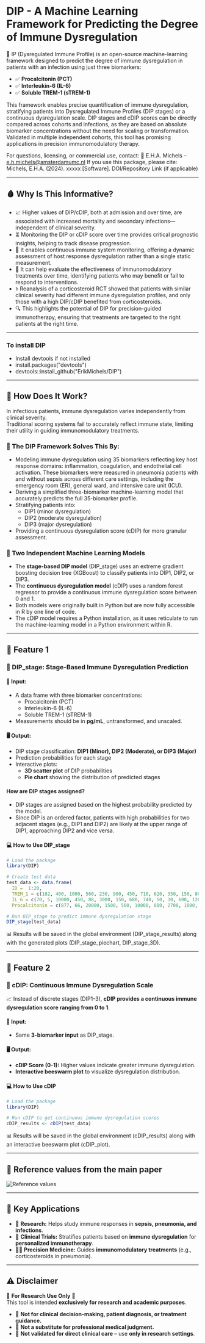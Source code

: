 # DIP - A Machine Learning Framework for Predicting the Degree of Immune Dysregulation 

🚀 IP (Dysregulated Immune Profile) is an open-source machine-learning framework designed to predict the degree of immune dysregulation in patients with an infection using just three biomarkers:

- ✅ **Procalcitonin (PCT)**
- ✅ **Interleukin-6 (IL-6)**
- ✅ **Soluble TREM-1 (sTREM-1)**

This framework enables precise quantification of immune dysregulation, stratifying patients into Dysregulated Immune Profiles (DIP stages) or a continuous dysregulation scale. DIP stages and cDIP scores can be directly compared across cohorts and infections, as they are based on absolute biomarker concentrations without the need for scaling or transformation. Validated in multiple independent cohorts, this tool has promising applications in precision immunomodulatory therapy.

For questions, licensing, or commercial use, contact: 📧 E.H.A. Michels – e.h.michels@amsterdamumc.nl
If you use this package, please cite: Michels, E.H.A. (2024). xxxxx [Software]. DOI/Repository Link (if applicable)

---

## 🩸 **Why Is This Informative?**
- 📈 Higher values of DIP/cDIP, both at admission and over time, are associated with increased mortality and secondary infections—independent of clinical severity.
- ⏳ Monitoring the DIP or cDIP score over time provides critical prognostic insights, helping to track disease progression.
- 🔬 It enables continuous immune system monitoring, offering a dynamic assessment of host response dysregulation rather than a single static measurement.
- 🏥 It can help evaluate the effectiveness of immunomodulatory treatments over time, identifying patients who may benefit or fail to respond to interventions.
- ⚕️ Reanalysis of a corticosteroid RCT showed that patients with similar clinical severity had different immune dysregulation profiles, and only those with a high DIP/cDIP benefited from corticosteroids.
- 🔍 This highlights the potential of DIP for precision-guided immunotherapy, ensuring that treatments are targeted to the right patients at the right time.

---

### To install DIP ###
- Install devtools if not installed
- install.packages("devtools")
- devtools::install_github("ErikMichels/DIP")

---

## 🧬 How Does It Work?

In infectious patients, immune dysregulation varies independently from clinical severity.  
Traditional scoring systems fail to accurately reflect immune state, limiting their utility in guiding immunomodulatory treatments.

### 🔹 The DIP Framework Solves This By:
- Modeling immune dysregulation using 35 biomarkers reflecting key host response domains: inflammation, coagulation, and endothelial cell activation. These biomarkers were measured in pneumonia patients with and without sepsis across different care settings, including the emergency room (ER), general ward, and intensive care unit (ICU).
- Deriving a simplified three-biomarker machine-learning model that accurately predicts the full 35-biomarker profile.
- Stratifying patients into:
  - DIP1 (minor dysregulation)
  - DIP2 (moderate dysregulation)
  - DIP3 (major dysregulation)
- Providing a continuous dysregulation score (cDIP) for more granular assessment.

### 🔹 Two Independent Machine Learning Models
- The **stage-based DIP model** (DIP_stage) uses an extreme gradient boosting decision tree (XGBoost) to classify patients into DIP1, DIP2, or DIP3.
- The **continuous dysregulation model** (cDIP) uses a random forest regressor to provide a continuous immune dysregulation score between 0 and 1.
- Both models were originally built in Python but are now fully accessible in R by one line of code.
- The cDIP model requires a Python installation, as it uses reticulate to run the machine-learning model in a Python environment within R.


---

## 📌 Feature 1

### 🔹 DIP_stage: Stage-Based Immune Dysregulation Prediction

#### 🧪 Input:
- A data frame with three biomarker concentrations:
  - Procalcitonin (PCT)
  - Interleukin-6 (IL-6)
  - Soluble TREM-1 (sTREM-1)
- Measurements should be in **pg/mL**, untransformed, and unscaled.

#### 🖥 Output:
- DIP stage classification: **DIP1 (Minor), DIP2 (Moderate), or DIP3 (Major)**
- Prediction probabilities for each stage
- Interactive plots:
  - **3D scatter plot** of DIP probabilities
  - **Pie chart** showing the distribution of predicted stages

#### How are DIP stages assigned?

- DIP stages are assigned based on the highest probability predicted by the model.
- Since DIP is an ordered factor, patients with high probabilities for two adjacent stages (e.g., DIP1 and DIP2) are likely at the upper range of DIP1, approaching DIP2 and vice versa.

#### 💻 How to Use DIP_stage
```r
# Load the package
library(DIP)

# Create test data
test_data <- data.frame(
  ID =  1:20,
  TREM_1 = c(182, 400, 1000, 560, 230, 900, 450, 710, 620, 350, 150, 800, 250, 490, 780, 340, 900, 1100, 220, 510),
  IL_6 = c(70, 5, 10000, 450, 88, 3000, 150, 680, 740, 50, 30, 600, 120, 470, 800, 60, 5000, 9000, 33, 200),
  Procalcitonin = c(877, 66, 20000, 1500, 500, 10000, 800, 2700, 1800, 460, 250, 12000, 600, 1100, 14000, 350, 15000, 18000, 310, 900))

# Run DIP_stage to predict immune dysregulation stage
DIP_stage(test_data)

```
📊 Results will be saved in the global environment (DIP_stage_results) along with the generated plots (DIP_stage_piechart, DIP_stage_3D).

---
## 📌 Feature 2

### 🔹 cDIP: Continuous Immune Dysregulation Scale

📈 Instead of discrete stages (DIP1-3), **cDIP provides a continuous immune dysregulation score ranging from 0 to 1**.

#### 🧪 Input:
- Same **3-biomarker input** as DIP_stage.

#### 🖥 Output:
- **cDIP Score (0-1):** Higher values indicate greater immune dysregulation.
- **Interactive beeswarm plot** to visualize dysregulation distribution.

#### 💻 How to Use cDIP
```r
# Load the package
library(DIP)

# Run cDIP to get continuous immune dysregulation scores
cDIP_results <- cDIP(test_data)

```
📊 Results will be saved in the global environment (cDIP_results) along with an interactive beeswarm plot (cDIP_plot).

----

## 📖 Reference values from the main paper

![Reference values](https://github.com/user-attachments/assets/08caa30b-391f-4469-a03d-8b70dd6a468a)

----

## 📌 Key Applications

- 🔬 **Research:** Helps study immune responses in **sepsis, pneumonia, and infections**.
- 🏥 **Clinical Trials:** Stratifies patients based on **immune dysregulation** for **personalized immunotherapy**.
- 🧑‍⚕️ **Precision Medicine:** Guides **immunomodulatory treatments** (e.g., corticosteroids in pneumonia).

---

## ⚠️ Disclaimer

🚨 **For Research Use Only** 🚨  
This tool is intended **exclusively for research and academic purposes**.

- 🚫 **Not for clinical decision-making, patient diagnosis, or treatment guidance.**  
- 🚫 **Not a substitute for professional medical judgment.**  
- 🚫 **Not validated for direct clinical care** – use **only in research settings**.  
